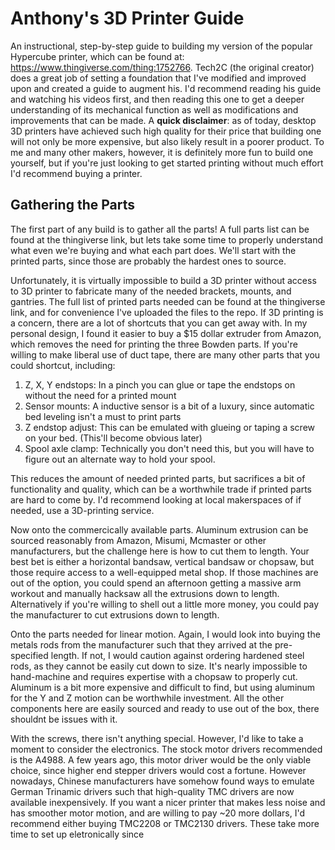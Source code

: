 # Anthony's 3D Printer Guide
An instructional, step-by-step guide to building my version of the popular Hypercube printer, which can be found at: https://www.thingiverse.com/thing:1752766. Tech2C (the original creator) does a great job of setting a foundation that I've modified and improved upon and created a guide to augment his. I'd recommend reading his guide and watching his videos first, and then reading this one to get a deeper understanding of its mechanical function as well as modifications and improvements that can be made. A **quick disclaimer**: as of today, desktop 3D printers have achieved such high quality for their price that building one will not only be more expensive, but also likely result in a poorer product. To me and many other makers, however, it is definitely more fun to build one yourself, but if you're just looking to get started printing without much effort I'd recommend buying a printer.

## Gathering the Parts
The first part of any build is to gather all the parts! A full parts list can be found at the thingiverse link, but lets take some time to properly understand what even we're buying and what each part does. We'll start with the printed parts, since those are probably the hardest ones to source.

Unfortunately, it is virtually impossible to build a 3D printer without access to 3D printer to fabricate many of the needed brackets, mounts, and gantries. The full list of printed parts needed can be found at the thingiverse link, and for convenience I've uploaded the files to the repo. If 3D printing is a concern, there are a lot of shortcuts that you can get away with. In my personal design, I found it easier to buy a $15 dollar extruder from Amazon, which removes the need for printing the three Bowden parts. If you're willing to make liberal use of duct tape, there are many other parts that you could shortcut, including:

1. Z, X, Y endstops: In a pinch you can glue or tape the endstops on without the need for a printed mount
2. Sensor mounts: A inductive sensor is a bit of a luxury, since automatic bed leveling isn't a must to print parts
3. Z endstop adjust: This can be emulated with glueing or taping a screw on your bed. (This'll become obvious later)
4. Spool axle clamp: Technically you don't need this, but you will have to figure out an alternate way to hold your spool.

This reduces the amount of needed printed parts, but sacrifices a bit of functionality and quality, which can be a worthwhile trade if printed parts are hard to come by. I'd recommend looking at local makerspaces of if needed, use a 3D-printing service.

Now onto the commercically available parts. Aluminum extrusion can be sourced reasonably from Amazon, Misumi, Mcmaster or other manufacturers, but the challenge here is how to cut them to length. Your best bet is either a horizontal bandsaw, vertical bandsaw or chopsaw, but those require access to a well-equipped metal shop. If those machines are out of the option, you could spend an afternoon getting a massive arm workout and manually hacksaw all the extrusions down to length. Alternatively if you're willing to shell out a little more money, you could pay the manufacturer to cut extrusions down to length.

Onto the parts needed for linear motion. Again, I would look into buying the metals rods from the manufacturer such that they arrived at the pre-specified length. If not, I would caution against ordering hardened steel rods, as they cannot be easily cut down to size. It's nearly impossible to hand-machine and requires expertise with a chopsaw to properly cut. Aluminum is a bit more expensive and difficult to find, but using aluminum for the Y and Z motion can be worthwhile investment. All the other components here are easily sourced and ready to use out of the box, there shouldnt be issues with it.

With the screws, there isn't anything special. However, I'd like to take a moment to consider the electronics. The stock motor drivers recommended is the A4988. A few years ago, this motor driver would be the only viable choice, since higher end stepper drivers would cost a fortune. However nowadays, Chinese manufacturers have somehow found ways to emulate German Trinamic drivers such that high-quality TMC drivers are now available inexpensively. If you want a nicer printer that makes less noise and has smoother motor motion, and are willing to pay ~20 more dollars, I'd recommend either buying TMC2208 or TMC2130 drivers. These take more time to set up eletronically since 






